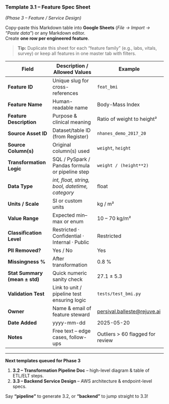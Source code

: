### Template **3.1 – Feature Spec Sheet**

_(Phase 3 – Feature / Service Design)_

Copy-paste this Markdown table into **Google Sheets** (_File → Import → “Paste data”_) or any Markdown editor.  
Create **one row per engineered feature**.

> **Tip:** Duplicate this sheet for each “feature family” (e.g., labs, vitals, survey) or keep all features in one master tab with filters.

|**Field**|**Description / Allowed Values**|**Example**|
|---|---|---|
|**Feature ID**|Unique slug for cross-references|`feat_bmi`|
|**Feature Name**|Human-readable name|Body-Mass Index|
|**Feature Description**|Purpose & clinical meaning|Ratio of weight to height²|
|**Source Asset ID**|Dataset/table ID (from Register)|`nhanes_demo_2017_20`|
|**Source Column(s)**|Original column(s) used|`weight`, `height`|
|**Transformation Logic**|SQL / PySpark / Pandas formula or pipeline step|`weight / (height**2)`|
|**Data Type**|_int, float, string, bool, datetime, category_|float|
|**Units / Scale**|SI or custom units|kg / m²|
|**Value Range**|Expected min–max or enum|10 – 70 kg/m²|
|**Classification Level**|Restricted · Confidential · Internal · Public|Restricted|
|**PII Removed?**|Yes / No|Yes|
|**Missingness %**|After transformation|0.8 %|
|**Stat Summary (mean ± std)**|Quick numeric sanity check|27.1 ± 5.3|
|**Validation Test**|Link to unit / pipeline test ensuring logic|`tests/test_bmi.py`|
|**Owner**|Name & email of feature steward|[persival.balleste@rejuve.ai](mailto:persival.balleste@rejuve.ai)|
|**Date Added**|yyyy-mm-dd|2025-05-20|
|**Notes**|Free text – edge cases, follow-ups|Outliers > 60 flagged for review|

---

**Next templates queued for Phase 3**

1. **3.2 – Transformation Pipeline Doc** – high-level diagram & table of ETL/ELT steps.
2. **3.3 – Backend Service Design** – AWS architecture & endpoint-level specs.
    

Say **“pipeline”** to generate 3.2, or **“backend”** to jump straight to 3.3!